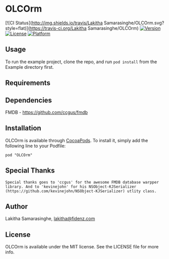 # OLCOrm

[![CI Status](http://img.shields.io/travis/Lakitha Samarasinghe/OLCOrm.svg?style=flat)](https://travis-ci.org/Lakitha Samarasinghe/OLCOrm)
[![Version](https://img.shields.io/cocoapods/v/OLCOrm.svg?style=flat)](http://cocoadocs.org/docsets/OLCOrm)
[![License](https://img.shields.io/cocoapods/l/OLCOrm.svg?style=flat)](http://cocoadocs.org/docsets/OLCOrm)
[![Platform](https://img.shields.io/cocoapods/p/OLCOrm.svg?style=flat)](http://cocoadocs.org/docsets/OLCOrm)

## Usage

To run the example project, clone the repo, and run `pod install` from the Example directory first.

## Requirements

## Dependencies

FMDB - https://github.com/ccgus/fmdb

## Installation

OLCOrm is available through [CocoaPods](http://cocoapods.org). To install
it, simply add the following line to your Podfile:

    pod "OLCOrm"
    
## Special Thanks

    Special thanks goes to 'ccgus' for the awesome FMDB database warpper library. And to 'kevinejohn' for his NSObject-KJSerializer (https://github.com/kevinejohn/NSObject-KJSerializer) utlity class. 

## Author

Lakitha Samarasinghe, lakitha@fidenz.com

## License

OLCOrm is available under the MIT license. See the LICENSE file for more info.

